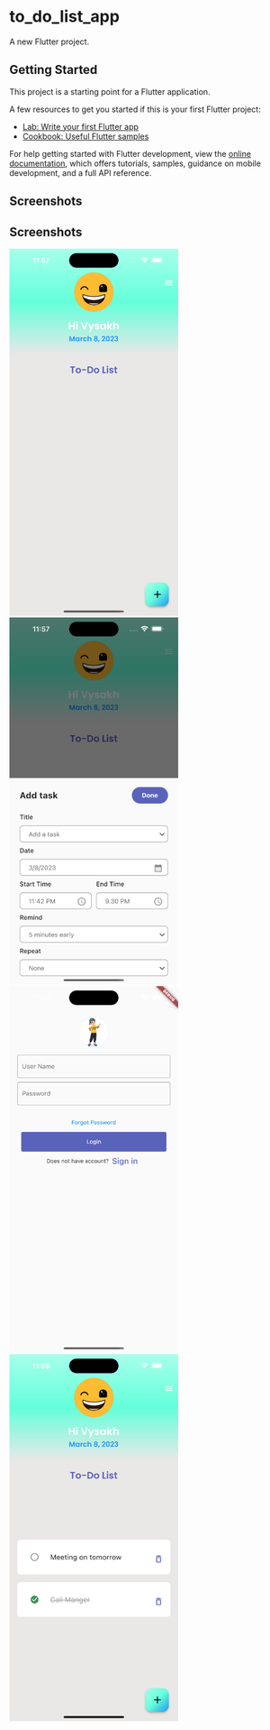 # to_do_list_app

A new Flutter project.

## Getting Started

This project is a starting point for a Flutter application.

A few resources to get you started if this is your first Flutter project:

- [Lab: Write your first Flutter app](https://docs.flutter.dev/get-started/codelab)
- [Cookbook: Useful Flutter samples](https://docs.flutter.dev/cookbook)

For help getting started with Flutter development, view the
[online documentation](https://docs.flutter.dev/), which offers tutorials,
samples, guidance on mobile development, and a full API reference.

## Screenshots

## Screenshots

<img src="./screenshots/1.png" width="300" />
<img src="./screenshots/2.png" width="300" />
<img src="./screenshots/3.png" width="300" />
<img src="./screenshots/4.png" width="300" />